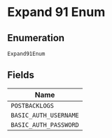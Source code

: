 
# Expand 91 Enum

## Enumeration

`Expand91Enum`

## Fields

| Name |
|  --- |
| `POSTBACKLOGS` |
| `BASIC_AUTH_USERNAME` |
| `BASIC_AUTH_PASSWORD` |

